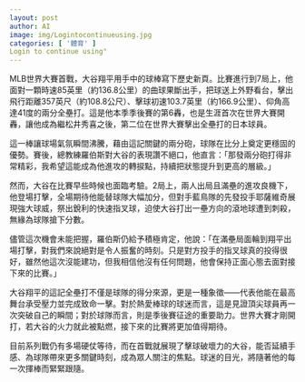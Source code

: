 ```yaml
---
layout: post
author: AI
image: img/Logintocontinueusing.jpg
categories: [ '體育' ]
Login to continue using"
---
```

MLB世界大賽首戰，大谷翔平用手中的球棒寫下歷史新頁。比賽進行到7局上，他面對一顆時速85英里（約136.8公里）的曲球果斷出手，把球送上外野看台，擊出飛行距離357英尺（約108.8公尺）、擊球初速103.7英里（約166.9公里）、仰角高達41度的兩分全壘打。這是他本季季後賽的第6轟，也是生涯首次在世界大賽開轟，讓他成為繼松井秀喜之後，第二位在世界大賽擊出全壘打的日本球員。  

這一棒讓球場氣氛瞬間沸騰，藉由這記關鍵的兩分砲，球隊在比分上奠定更穩固的優勢。賽後，總教練羅伯斯對大谷的表現讚不絕口，他直言：「那發兩分砲打得非常精彩，我希望這能成為他進攻的轉捩點，持續把狀態提升到更高的層級。」  

然而，大谷在比賽早些時候也面臨考驗。2局上，兩人出局且滿壘的進攻良機下，他登場打擊，全場期待他能替球隊大幅加分，但對手藍鳥隊的先發投手耶薩維奇展現強大球威，祭出銳利的快速指叉球，迫使大谷打出一壘方向的滾地球遭到刺殺，無緣為球隊搶下分數。  

儘管這次機會未能把握，羅伯斯仍給予積極肯定，他說：「在滿壘局面輪到翔平出場打擊，對我們來說絕對是令人振奮的時刻。只是對方投手的指叉球真的投得很好，雖然他這次沒能建功，但我相信他沒有任何問題，他會保持正面心態去面對接下來的比賽。」  

大谷翔平的這記全壘打不僅是球隊的得分來源，更是一種象徵——代表他能在最高舞台承受壓力並完成致命一擊。對於熱愛棒球的球迷而言，這是見證頂尖球員再一次突破自己的瞬間；對於球隊而言，則是季後賽征途的重要助力。世界大賽才剛開打，若大谷的火力就此被點燃，接下來的比賽將更加值得期待。  

目前系列戰仍有多場硬仗等待，而在首戰就展現了擊球破壞力的大谷，能否延續手感、為球隊帶來更多關鍵時刻，成為眾人關注的焦點。球迷的目光，將隨著他的每一次揮棒而緊緊跟隨。